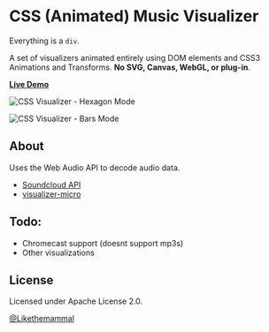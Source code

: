 # CSS (Animated) Music Visualizer

Everything is a `div`.

A set of visualizers animated entirely using DOM elements and CSS3 Animations and Transforms. **No SVG, Canvas, WebGL, or plug-in**.

[**Live Demo**](https://likethemammal.github.io/css-visualizer/iframe.html?id=visualizer--default)

![CSS Visualizer - Hexagon Mode](https://raw.githubusercontent.com/likethemammal/css-visualizer/7214f9eb1b37496006896cd1083d74387e97a9ec/imgs/screenshot.png)

![CSS Visualizer - Bars Mode](https://i.imgur.com/WkTcNR5.png)

## About

Uses the Web Audio API to decode audio data.

* [Soundcloud API](https://developers.soundcloud.com/)
* [visualizer-micro](https://github.com/likethemammal/visualizer-micro)

## Todo:

* Chromecast support (doesnt support mp3s)
* Other visualizations

## License
Licensed under Apache License 2.0.

[@Likethemammal](https://twitter.com/likethemammal)
